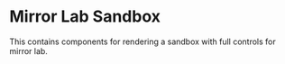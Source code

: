 # Mirror Lab Sandbox

This contains components for rendering a sandbox with full controls for mirror lab.
